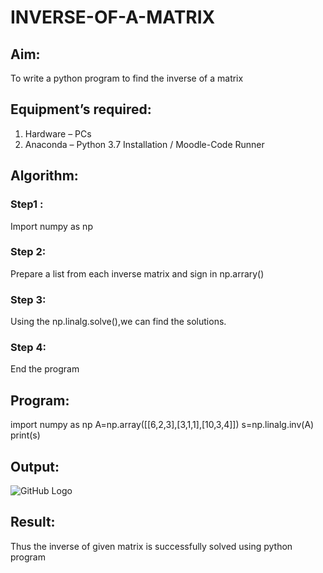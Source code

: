 # INVERSE-OF-A-MATRIX
## Aim:
To write a python program to find the inverse of a matrix
## Equipment’s required:
1. 	Hardware – PCs
2. 	Anaconda – Python 3.7 Installation / Moodle-Code Runner
## Algorithm:
### Step1 :
Import numpy as np

### Step 2: 
Prepare a list from each inverse matrix and sign in np.arrary()
### Step 3: 
Using the np.linalg.solve(),we can find the solutions.
### Step 4: 
End the program
## Program:
import numpy as np
A=np.array([[6,2,3],[3,1,1],[10,3,4]])
s=np.linalg.inv(A)
print(s)
## Output:
![GitHub Logo](/Screenshot(18)/logo.png)
## Result:
Thus the inverse of given matrix is successfully solved using python program

